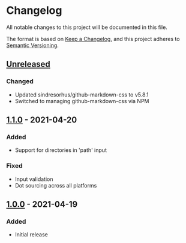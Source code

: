 # Changelog
All notable changes to this project will be documented in this file.

The format is based on [Keep a Changelog](https://keepachangelog.com/en/1.0.0/),
and this project adheres to [Semantic Versioning](https://semver.org/spec/v2.0.0.html).

## [Unreleased]
### Changed
- Updated sindresorhus/github-markdown-css to v5.8.1
- Switched to managing github-markdown-css via NPM

## [1.1.0] - 2021-04-20
### Added
- Support for directories in 'path' input

### Fixed
- Input validation
- Dot sourcing across all platforms

## [1.0.0] - 2021-04-19
### Added
- Initial release

[Unreleased]: https://github.com/natescherer/markdown-to-html-with-github-style-action/compare/v1.1.0..HEAD
[1.1.0]: https://github.com/natescherer/markdown-to-html-with-github-style-action/compare/v1.0.0..v1.1.0
[1.0.0]: ENTER-URL-HERE